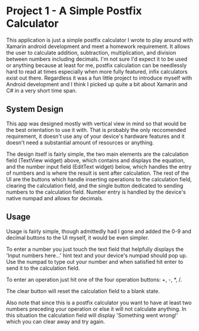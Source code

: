 # Project 1 - A Simple Postfix Calculator
This application is just a simple postfix calculator I wrote to play around with Xamarin android development and meet a homework requirement. It allows the user to calculate addition, subtraction, multiplication, and division between numbers including decimals. I'm not sure I'd expect it to be used or anything because at least for me, postfix calculation can be needlessly hard to read at times especially when more fully featured, infix calculators exist out there. Regardless it was a fun little project to introduce myself with Android development and I think I picked up quite a bit about Xamarin and C# in a very short time span.

## System Design 
This app was designed mostly with vertical view in mind so that would be the best orientation to use it with. That is probably the only reccomended requirement, it doesn't use any of your device's hardware features and it doesn't need a substantial amount of resources or anything.

The design itself is fairly simple, the two main elements are the calculation field (TextView widget) above, which contains and displays the equation, and the number input field (EditText widget) below, which handles the entry of numbers and is where the result is sent after calculation. The rest of the UI are the buttons which handle inserting operations to the calculation field, clearing the calculation field, and the single button dedicated to sending numbers to the calculation field. Number entry is handled by the device's native numpad and allows for decimals.

## Usage
Usage is fairly simple, though admittedly had I gone and added the 0-9 and decimal buttons to the UI myself, it would be even simpler. 

To enter a number you just touch the text field that helpfully displays the 'Input numbers here...' hint text and your device's numpad should pop up. Use the numpad to type out your number and when satisfied hit enter to send it to the calculation field.

To enter an operation just hit one of the four operation buttons: +, -, *, /.

The clear button will reset the calculation field to a blank state.

Also note that since this is a postfix calculator you want to have at least two numbers preceding your operation or else it will not calculate anything. In this situation the calculation field will display 'Something went wrong!' which you can clear away and try again.
